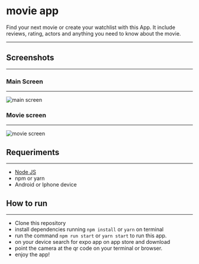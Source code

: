 # movie app

Find your next movie or create your watchlist with this App. It include reviews, rating, actors and anything you need to know about the movie.

---

## Screenshots

---

### Main Screen

---

![main screen](https://i.imgur.com/k3mh8dL.jpg)

### Movie screen

---

![movie screen](https://i.imgur.com/j8hef2L.jpg)

## Requeriments

---

- [Node JS](https://nodejs.org/en/)
- npm or yarn
- Android or Iphone device

## How to run

---

- Clone this repository
- install dependencies running `npm install` or `yarn` on terminal
- run the command `npm run start` or `yarn start` to run this app.
- on your device search for expo app on app store and download
- point the camera at the qr code on your terminal or browser.
- enjoy the app!
